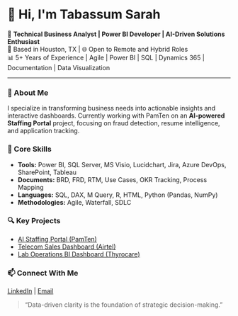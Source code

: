 # 👋 Hi, I'm Tabassum Sarah

🎯 **Technical Business Analyst | Power BI Developer | AI-Driven Solutions Enthusiast**  
📍 Based in Houston, TX | 🌐 Open to Remote and Hybrid Roles  
📊 5+ Years of Experience | Agile | Power BI | SQL | Dynamics 365 | Documentation | Data Visualization

---

### 🚀 About Me
I specialize in transforming business needs into actionable insights and interactive dashboards. Currently working with PamTen on an **AI-powered Staffing Portal** project, focusing on fraud detection, resume intelligence, and application tracking.

### 🧠 Core Skills
- **Tools:** Power BI, SQL Server, MS Visio, Lucidchart, Jira, Azure DevOps, SharePoint, Tableau  
- **Documents:** BRD, FRD, RTM, Use Cases, OKR Tracking, Process Mapping  
- **Languages:** SQL, DAX, M Query, R, HTML, Python (Pandas, NumPy)  
- **Methodologies:** Agile, Waterfall, SDLC  

### 🔍 Key Projects
- [AI Staffing Portal (PamTen)](https://github.com/TabassumSarah5/AI-Staffing-Portal)  
- [Telecom Sales Dashboard (Airtel)](https://github.com/TabassumSarah5/PowerBI-Telecom-Dashboard)  
- [Lab Operations BI Dashboard (Thyrocare)](https://github.com/TabassumSarah5/Thyrocare-BI-KPIs)

### 📫 Connect With Me  
[LinkedIn](https://www.linkedin.com/in/tabassum-sarah-4b1289292/) | [Email](mailto:tabassumsarah08@gmail.com)

> “Data-driven clarity is the foundation of strategic decision-making.”


<!--
**TabassumSarah5/TabassumSarah5** is a ✨ _special_ ✨ repository because its `README.md` (this file) appears on your GitHub profile.

Here are some ideas to get you started:

- 🔭 I’m currently working on ...
- 🌱 I’m currently learning ...
- 👯 I’m looking to collaborate on ...
- 🤔 I’m looking for help with ...
- 💬 Ask me about ...
- 📫 How to reach me: ...
- 😄 Pronouns: ...
- ⚡ Fun fact: ...
-->

